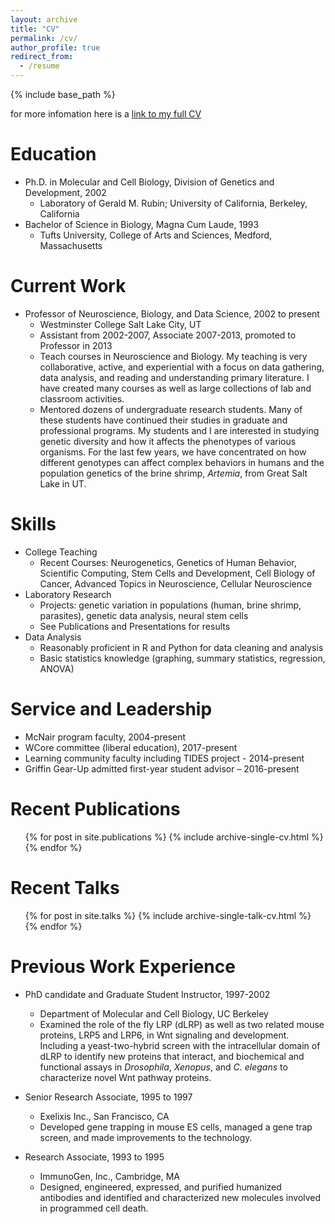 ```yaml
---
layout: archive
title: "CV"
permalink: /cv/
author_profile: true
redirect_from:
  - /resume
---
```


{% include base_path %}

for more infomation here is a [link to my full CV](/files/avery_CV_F2018.pdf)  

Education
======
* Ph.D. in Molecular and Cell Biology, Division of Genetics and Development, 2002
  * Laboratory of Gerald M. Rubin; University of California, Berkeley, California
* Bachelor of Science in Biology, Magna Cum Laude, 1993
  * Tufts University, College of Arts and Sciences, Medford, Massachusetts

Current Work
======
* Professor of Neuroscience, Biology, and Data Science, 2002 to present
  * Westminster College Salt Lake City, UT
  * Assistant from 2002-2007, Associate 2007-2013, promoted to Professor in 2013
  * Teach courses in Neuroscience and Biology. My teaching is very collaborative, active, and experiential with a focus on data gathering, data analysis, and reading and understanding primary literature. I have created many courses as well as large collections of lab and classroom activities.
  * Mentored dozens of undergraduate research students. Many of these students have continued their studies in graduate and professional programs. My students and I are interested in studying genetic diversity and how it affects the phenotypes of various organisms. For the last few years, we have concentrated on how different genotypes can affect complex behaviors in humans
and the population genetics of the brine shrimp, *Artemia*, from Great Salt Lake in UT.

  
Skills
======
* College Teaching
  * Recent Courses: Neurogenetics, Genetics of Human Behavior, Scientific Computing, Stem Cells and Development, Cell Biology of Cancer, Advanced Topics in Neuroscience, Cellular Neuroscience
* Laboratory Research
  * Projects: genetic variation in populations (human, brine shrimp, parasites), genetic data analysis, neural stem cells
  * See Publications and Presentations for results
* Data Analysis
  * Reasonably proficient in R and Python for data cleaning and analysis
  * Basic statistics knowledge (graphing, summary statistics, regression, ANOVA)  

Service and Leadership
======
* McNair program faculty, 2004-present
* WCore committee (liberal education), 2017-present
* Learning community faculty including TIDES project - 2014-present
* Griffin Gear-Up admitted first-year student advisor – 2016-present

Recent Publications
======
  <ul>{% for post in site.publications %}
    {% include archive-single-cv.html %}
  {% endfor %}</ul>
  
Recent Talks
======
  <ul>{% for post in site.talks %}
    {% include archive-single-talk-cv.html %}
  {% endfor %}</ul>

Previous Work Experience
======
* PhD candidate and Graduate Student Instructor, 1997-2002
  * Department of Molecular and Cell Biology, UC Berkeley
  * Examined the role of the fly LRP (dLRP) as well as two related mouse proteins, LRP5 and LRP6, in Wnt signaling and development. Including a yeast-two-hybrid screen with the intracellular domain of dLRP to identify new proteins that interact, and biochemical and functional assays in *Drosophila*, *Xenopus*, and *C. elegans* to characterize novel Wnt pathway proteins.
  
* Senior Research Associate, 1995 to 1997
  * Exelixis Inc., San Francisco, CA 
  * Developed gene trapping in mouse ES cells, managed a gene trap screen, and made improvements to the technology.
  
* Research Associate, 1993 to 1995
  * ImmunoGen, Inc., Cambridge, MA
  * Designed, engineered, expressed, and purified humanized antibodies and identified and characterized new molecules involved in programmed cell death.
